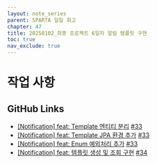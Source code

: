 ```yaml
---
layout: note_series
parent: SPARTA 일일 회고
chapter: 47
title: 20250102_최종 프로젝트 6일차 알림 템플릿 구현
toc: true
nav_exclude: true
---
```


# 작업 사항
## GitHub Links
- [[Notification] feat: Template 엔티티 분리](https://github.com/BobJool/Waiting-Reservation-Service/pull/37/commits/64aa6a427f74e1a81afef819dcc30010f93d661a) [#33](https://github.com/BobJool/Waiting-Reservation-Service/issues/33)
- [[Notification] feat: Template JPA 환경 추가](https://github.com/BobJool/Waiting-Reservation-Service/pull/37/commits/30b611ba05a5085826d0d3e742f133b87237b3e0) [#33](https://github.com/BobJool/Waiting-Reservation-Service/issues/33)
- [[Notification] feat: Enum 예외처리 추가](https://github.com/BobJool/Waiting-Reservation-Service/pull/37/commits/63fc0005154214071fc69a7edf712578eb7c4d5b) [#33](https://github.com/BobJool/Waiting-Reservation-Service/issues/33)
- [[Notification] feat: 템플릿 생성 및 조회 구현](https://github.com/BobJool/Waiting-Reservation-Service/pull/37/commits/5a286cdff83c6e6c348f75ab8213f49af0c8f082) [#34](https://github.com/BobJool/Waiting-Reservation-Service/issues/34)